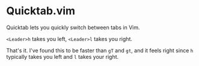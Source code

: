 # Quicktab.vim

Quicktab lets you quickly switch between tabs in Vim. 

`<Leader>h` takes you left, `<Leader>l` takes you right.

That's it. I've found this to be faster than `gT` and `gt`, and it feels right since `h` typically takes you left and `l` takes your right. 
